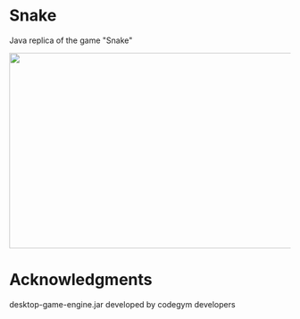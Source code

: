 # Snake
Java replica of the game "Snake"









<img src="" width="600" height="350"/>



# Acknowledgments
desktop-game-engine.jar developed by codegym developers
